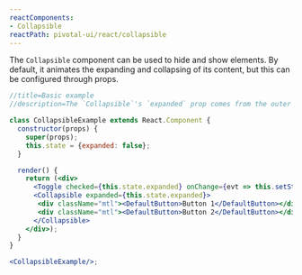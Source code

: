 ```yaml
---
reactComponents:
- Collapsible
reactPath: pivotal-ui/react/collapsible
---
```


The `Collapsible` component can be used to hide and show elements. By default,
it animates the expanding and collapsing of its content, but this can be configured
through props.

```jsx harmony
//title=Basic example
//description=The `Collapsible`'s `expanded` prop comes from the outer component's `state`.

class CollapsibleExample extends React.Component {
  constructor(props) {
    super(props);
    this.state = {expanded: false};
  }

  render() {
    return (<div>
      <Toggle checked={this.state.expanded} onChange={evt => this.setState({expanded: evt.target.checked})}/>
      <Collapsible expanded={this.state.expanded}>
       <div className="mtl"><DefaultButton>Button 1</DefaultButton></div>
       <div className="mtl"><DefaultButton>Button 2</DefaultButton></div>
      </Collapsible>
    </div>);
  }
}

<CollapsibleExample/>;
```